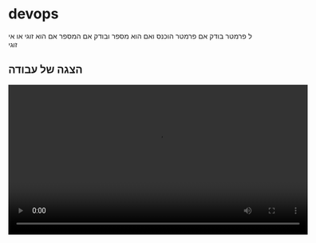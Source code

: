 # devops
ל פרמטר בודק אם פרמטר הוכנס ואם הוא מספר ובודק אם המספר אם הוא זוגי או אי זוגי

## הצגה של עבודה
<video src='https://youtu.be/cmkqmMbMC48' width=600/>

